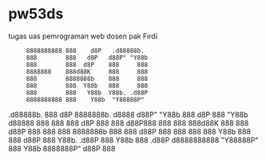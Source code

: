 # pw53ds
tugas uas pemrograman web
dosen pak Firdi

         8888888888 888    d8P   .d88888b.
         888        888   d8P   d88P" "Y88b
         888        888  d8P    888     888
         8888888    888d88K     888     888
         888        8888888b    888     888
         888        888  Y88b   888     888
         888        888   Y88b  Y88b. .d88P
         8888888888 888    Y88b  "Y88888P"


   .d88888b.  888    d8P  8888888b.         d8888 
  d88P" "Y88b 888   d8P   888  "Y88b       d88888
  888     888 888  d8P    888    888      d88P888
  888     888 888d88K     888    888     d88P 888
  888     888 8888888b    888    888    d88P  888
  888     888 888  Y88b   888    888   d88P   888
  Y88b. .d88P 888   Y88b  888  .d88P  d8888888888
   "Y88888P"  888    Y88b 8888888P"  d88P     888

